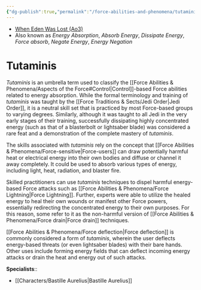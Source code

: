 ```yaml
---
{"dg-publish":true,"permalink":"/force-abilities-and-phenomena/tutaminis/","tags":["universal","control","forcepower"],"noteIcon":"saber1"}
---
```


- [When Eden Was Lost (Ao3)](https://archiveofourown.org/works/19334440/chapters/45992584)
- Also known as *Energy Absorption*, *Absorb Energy*, *Dissipate Energy*, *Force absorb*, *Negate Energy*, *Energy Negation*
# Tutaminis
*Tutaminis* is an umbrella term used to classify the [[Force Abilities & Phenomena/Aspects of the Force#Control\|Control]]-based Force abilities related to energy absorption. While the formal terminology and training of *tutaminis* was taught by the [[Force Traditions & Sects/Jedi Order\|Jedi Order]], it is a neutral skill set that is practiced by most Force-based groups to varying degrees. Similarly, although it was taught to all Jedi in the very early stages of their training, successfully dissipating highly concentrated energy (such as that of a blasterbolt or lightsaber blade) was considered a rare feat and a demonstration of the complete mastery of *tutaminis*. 

The skills associated with *tutaminis* rely on the concept that [[Force Abilities & Phenomena/Force-sensitive\|Force-users]] can draw potentially harmful heat or electrical energy into their own bodies and diffuse or channel it away completely. It could be used to absorb various types of energy, including light, heat, radiation, and blaster fire. 

Skilled practitioners can use *tutaminis* techniques to dispel harmful energy-based Force attacks such as [[Force Abilities & Phenomena/Force Lightning\|Force Lightning]]. Further, experts were able to utilize the healed energy to heal their own wounds or manifest other Force powers, essentially redirecting the concentrated energy to their own purposes. For this reason, some refer to it as the non-harmful version of [[Force Abilities & Phenomena/Force drain\|Force drain]] techniques. 

[[Force Abilities & Phenomena/Force deflection\|Force deflection]] is commonly considered a form of *tutaminis*, wherein the user deflects energy-based threats (or even lightsaber blades) with their bare hands. Other uses include forming energy fields that can deflect incoming energy attacks or drain the heat and energy out of such attacks.

**Specialists**::
- [[Characters/Bastille Aurelius\|Bastille Aurelius]]